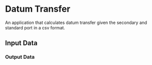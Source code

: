 # Datum Transfer

An application that calculates datum transfer given the secondary and standard port in a csv format.

## Input Data

### Output Data
